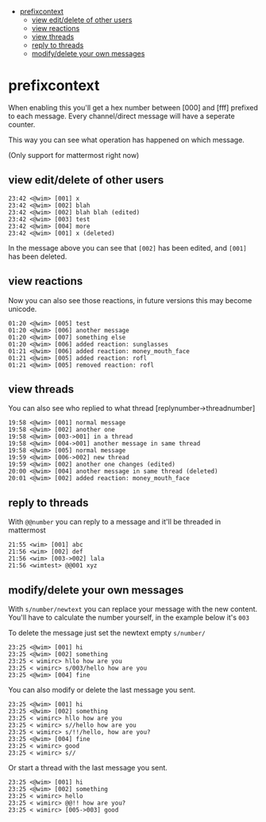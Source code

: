 <!-- TOC -->

- [prefixcontext](#prefixcontext)
    - [view edit/delete of other users](#view-editdelete-of-other-users)
    - [view reactions](#view-reactions)
    - [view threads](#view-threads)
    - [reply to threads](#reply-to-threads)
    - [modify/delete your own messages](#modifydelete-your-own-messages)

<!-- /TOC -->

# prefixcontext

When enabling this you'll get a hex number between [000] and [fff] prefixed to each message.
Every channel/direct message will have a seperate counter.

This way you can see what operation has happened on which message.

(Only support for mattermost right now)

## view edit/delete of other users

```irc
23:42 <@wim> [001] x
23:42 <@wim> [002] blah
23:42 <@wim> [002] blah blah (edited)
23:42 <@wim> [003] test
23:42 <@wim> [004] more
23:42 <@wim> [001] x (deleted)
```

In the message above you can see that `[002]` has been edited, and `[001]` has been deleted.

## view reactions

Now you can also see those reactions, in future versions this may become unicode.

```irc
01:20 <@wim> [005] test
01:20 <@wim> [006] another message
01:20 <@wim> [007] something else
01:20 <@wim> [006] added reaction: sunglasses
01:21 <@wim> [006] added reaction: money_mouth_face
01:21 <@wim> [005] added reaction: rofl
01:21 <@wim> [005] removed reaction: rofl
```

## view threads

You can also see who replied to what thread
[replynumber->threadnumber]

```irc
19:58 <@wim> [001] normal message
19:58 <@wim> [002] another one
19:58 <@wim> [003->001] in a thread
19:58 <@wim> [004->001] another message in same thread
19:58 <@wim> [005] normal message
19:59 <@wim> [006->002] new thread
19:59 <@wim> [002] another one changes (edited)
20:00 <@wim> [004] another message in same thread (deleted)
20:01 <@wim> [002] added reaction: money_mouth_face
```

## reply to threads

With `@@number` you can reply to a message and it'll be threaded in mattermost

```irc
21:55 <wim> [001] abc
21:56 <wim> [002] def
21:56 <wim> [003->002] lala
21:56 <wimtest> @@001 xyz
```

## modify/delete your own messages

With `s/number/newtext` you can replace your message with the new content.
You'll have to calculate the number yourself, in the example below it's `003`

To delete the message just set the newtext empty `s/number/`

```irc
23:25 <@wim> [001] hi
23:25 <@wim> [002] something
23:25 < wimirc> hllo how are you
23:25 < wimirc> s/003/hello how are you
23:25 <@wim> [004] fine
```

You can also modify or delete the last message you sent.

```irc
23:25 <@wim> [001] hi
23:25 <@wim> [002] something
23:25 < wimirc> hllo how are you
23:25 < wimirc> s//hello how are you
23:25 < wimirc> s/!!/hello, how are you?
23:25 <@wim> [004] fine
23:25 < wimirc> good
23:25 < wimirc> s//
```

Or start a thread with the last message you sent.

```irc
23:25 <@wim> [001] hi
23:25 <@wim> [002] something
23:25 < wimirc> hello
23:25 < wimirc> @@!! how are you?
23:25 < wimirc> [005->003] good
```
